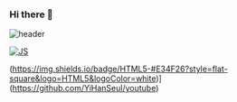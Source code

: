 ### Hi there 👋
![header](https://capsule-render.vercel.app/api?type=slice&color=auto&height=300&section=header&text=Yi%20Hanseul&fontSize=70)

[![JS](https://img.shields.io/badge/JavaScript-F7DF1E?style=flat-square&logo=JavaScript&logoColor=white)](https://github.com/YiHanSeul/momentum)

(https://img.shields.io/badge/HTML5-#E34F26?style=flat-square&logo=HTML5&logoColor=white)](https://github.com/YiHanSeul/youtube)
